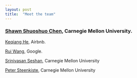 ```yaml
---
layout: post
title:  "Meet the team"
---
```

### [Shawn Shuoshuo Chen][shawn], Carnegie Mellon University.

[Keqiang He][keqiang], Airbnb.

[Rui Wang][rui], Google.

[Srinivasan Seshan][srini], Carnegie Mellon University

[Peter Steenkiste][peter], Carnegie Mellon University


[shawn]:   http://www.cs.cmu.edu/~shuoshuc
[keqiang]: https://keqianghe.github.io/
[rui]:     https://research.google/people/106923/
[srini]:   https://www.cs.cmu.edu/~srini/
[peter]:   https://www.cs.cmu.edu/~prs/
